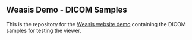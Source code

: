 ## Weasis Demo - DICOM Samples ##

This is the repository for the [Weasis website demo](https://nroduit.github.io/en/demo/) containing the DICOM samples for testing the viewer.
